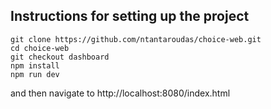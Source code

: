 
## Instructions for setting up the project

```
git clone https://github.com/ntantaroudas/choice-web.git
cd choice-web
git checkout dashboard
npm install
npm run dev
```
and then navigate to http://localhost:8080/index.html

